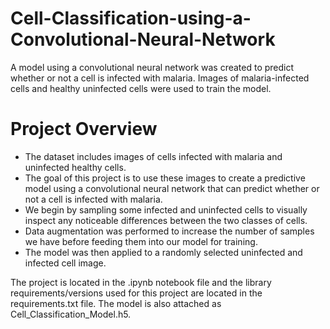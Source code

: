 # Cell-Classification-using-a-Convolutional-Neural-Network
A model using a convolutional neural network was created to predict whether or not a cell is infected with malaria. Images of malaria-infected cells and healthy uninfected cells were used to train the model.  

# Project Overview
- The dataset includes images of cells infected with malaria and uninfected healthy cells.
- The goal of this project is to use these images to create a predictive model using a convolutional neural network that can predict whether or not a cell is infected with malaria.
- We begin by sampling some infected and uninfected cells to visually inspect any noticeable differences between the two classes of cells.
- Data augmentation was performed to increase the number of samples we have before feeding them into our model for training.
- The model was then applied to a randomly selected uninfected and infected cell image.

The project is located in the .ipynb notebook file and the library requirements/versions used for this project are located in the requirements.txt file. The model is also attached as Cell_Classification_Model.h5.
